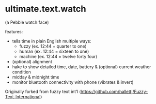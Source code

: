 ultimate.text.watch
===================
(a Pebble watch face)

features:
- tells time in plain English multiple ways:
  + fuzzy (ex. 12:44 = quarter to one)
  + human (ex. 12:44 = sixteen to one)
  + machine (ex. 12:44 = twelve forty four)
- (optional) alignment
- hake to show detailed time, date, battery & (optional) current weather condition
- midday & midnight time
- monitor bluetooth connectivity with phone (vibrates & invert)

Originally forked from fuzzy text int'l (https://github.com/hallettj/Fuzzy-Text-International)
